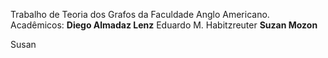 Trabalho de Teoria dos Grafos da Faculdade Anglo Americano.
Acadêmicos:
**Diego Almadaz Lenz** Eduardo M. Habitzreuter
**Suzan Mozon**

Susan